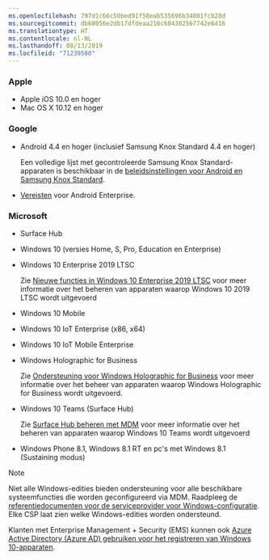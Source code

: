 ```yaml
---
ms.openlocfilehash: 797d1c66c50bed91f58eab535696b34001fcb28d
ms.sourcegitcommit: db68056e2db17dfdeaa216c684302567742e6416
ms.translationtype: HT
ms.contentlocale: nl-NL
ms.lasthandoff: 08/13/2019
ms.locfileid: "71239580"
---
```



### <a name="apple"></a>Apple
- Apple iOS 10.0 en hoger
- Mac OS X 10.12 en hoger

### <a name="google"></a>Google
- Android 4.4 en hoger (inclusief Samsung Knox Standard 4.4 en hoger)

  Een volledige lijst met gecontroleerde Samsung Knox Standard-apparaten is beschikbaar in de [beleidsinstellingen voor Android en Samsung Knox Standard](/intune/supported-devices-browsers#supported-samsung-knox-standard-devices).


- [Vereisten](https://support.google.com/work/android/answer/6174145?hl=en) voor Android Enterprise.

### <a name="microsoft"></a>Microsoft

- Surface Hub
- Windows 10 (versies Home, S, Pro, Education en Enterprise)
- Windows 10 Enterprise 2019 LTSC

  Zie [Nieuwe functies in Windows 10 Enterprise 2019 LTSC](https://docs.microsoft.com/en-us/windows/whats-new/ltsc/whats-new-windows-10-2019) voor meer informatie over het beheren van apparaten waarop Windows 10 2019 LTSC wordt uitgevoerd
  
- Windows 10 Mobile
- Windows 10 IoT Enterprise (x86, x64)
- Windows 10 IoT Mobile Enterprise
- Windows Holographic for Business

  Zie [Ondersteuning voor Windows Holographic for Business](../windows-holographic-for-business.md) voor meer informatie over het beheer van apparaten waarop Windows Holographic for Business wordt uitgevoerd.

- Windows 10 Teams (Surface Hub)

   Zie [Surface Hub beheren met MDM](https://docs.microsoft.com/en-us/surface-hub/manage-settings-with-mdm-for-surface-hub) voor meer informatie over het beheren van apparaten waarop Windows 10 Teams wordt uitgevoerd
- Windows Phone 8.1, Windows 8.1 RT en pc's met Windows 8.1 (Sustaining modus)

> [!NOTE]
> Niet alle Windows-edities bieden ondersteuning voor alle beschikbare systeemfuncties die worden geconfigureerd via MDM. Raadpleeg de [referentiedocumenten voor de serviceprovider voor Windows-configuratie](https://docs.microsoft.com/windows/configuration/provisioning-packages/how-it-pros-can-use-configuration-service-providers). Elke CSP laat zien welke Windows-edities worden ondersteund.

Klanten met Enterprise Management + Security (EMS) kunnen ook [Azure Active Directory (Azure AD) gebruiken voor het registreren van Windows 10-apparaten](/intune/windows-enroll).


